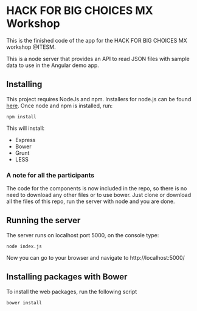 # HACK FOR BIG CHOICES MX Workshop

This is the finished code of the app for the HACK FOR BIG CHOICES MX workshop @ITESM.

This is a node server that provides an API to read JSON files with sample data to use in the Angular demo app.

## Installing

This project requires NodeJs and npm. Installers for node.js can be found [here](http://nodejs.org/download/).
Once node and npm is installed, run:

```shell
npm install
```

This will install:
- Express
- Bower
- Grunt
- LESS

### A note for all the participants

The code for the components is now included in the repo, so there is no need to download any other files or to use bower. 
Just clone or download all the files of this repo, run the server with node and you are done.

## Running the server

The server runs on localhost port 5000, on the console type:

```shell
node index.js
```

Now you can go to your browser and navigate to http://localhost:5000/

## Installing packages with Bower

To install the web packages, run the following script

```shell
bower install
```
